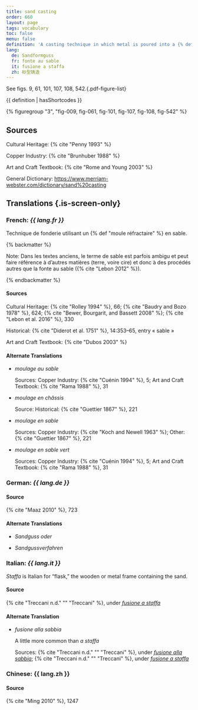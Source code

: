```yaml
---
title: sand casting
order: 660
layout: page
tags: vocabulary
toc: false
menu: false
definition: 'A casting technique in which metal is poured into a {% def "piece mold" %} made of a specific type of sand that is bound by clay (or oil or resin in modern foundries). The piece mold is made by ramming the sand around a rigid {% def "model" %} or {% def "chef-modèle" %} within stacked metal frames (aka flasks). See [GI§2.4.1](/intro/#s2-4-1).'
lang:
  de: Sandformguss
  fr: fonte au sable
  it: fusione a staffa
  zh: 砂型铸造
---
```


See figs. 9, 61, 101, 107, 108, 542.{.pdf-figure-list}

{{ definition | hasShortcodes }}

{% figuregroup "3", "fig-009, fig-061, fig-101, fig-107, fig-108, fig-542" %}

## Sources

Cultural Heritage: {% cite "Penny 1993" %}

Copper Industry: {% cite "Brunhuber 1988" %}

Art and Craft Textbook: {% cite "Rome and Young 2003" %}

General Dictionary: <https://www.merriam-webster.com/dictionary/sand%20casting>

## Translations {.is-screen-only}

<div class="accordion">

### **French**: *{{ lang.fr }}*

Technique de fonderie utilisant un {% def "moule réfractaire" %} en sable.

{% backmatter %}

Note: Dans les textes anciens, le terme de sable est parfois ambigu et peut faire référence à d’autres matières (terre, voire cire) et donc à des procédés autres que la fonte au sable ({% cite "Lebon 2012" %}).

{% endbackmatter %}

#### Sources

Cultural Heritage: {% cite "Rolley 1994" %}, 66; {% cite "Baudry and Bozo 1978" %}, 624; {% cite "Bewer, Bourgarit, and Bassett 2008" %}; {% cite "Lebon et al. 2016" %}, 330

Historical: {% cite "Diderot et al. 1751" %}, 14:353–65, entry « sable »

Art and Craft Textbook: {% cite "Dubos 2003" %}

#### Alternate Translations

- *moulage au sable*

    Sources: Copper Industry: {% cite "Cuénin 1994" %}, 5; Art and Craft Textbook: {% cite "Rama 1988" %}, 31

- *moulage en châssis*

    Source: Historical: {% cite "Guettier 1867" %}, 221

- *moulage en sable*

    Sources: Copper Industry: {% cite "Koch and Newell 1963" %}; Other: {% cite "Guettier 1867" %}, 221

- *moulage en sable vert*

    Sources: Copper Industry: {% cite "Cuénin 1994" %}, 5; Art and Craft Textbook: {% cite "Rama 1988" %}, 31

### **German**: *{{ lang.de }}*

#### Source

{% cite "Maaz 2010" %}, 723

#### Alternate Translations

- *Sandguss oder*

- *Sandgussverfahren*

### **Italian**: *{{ lang.it }}*

*Staffa* is Italian for “flask,” the wooden or metal frame containing the sand.

#### Source

{% cite "Treccani n.d." "" "Treccani" %}, under [*fusione a staffa*](https://www.treccani.it/enciclopedia/fusione_%28Enciclopedia-Italiana%29/)

#### Alternate Translation

- *fusione alla sabbia*

    A little more common than *a staffa*

    Sources: {% cite "Treccani n.d." "" "Treccani" %}, under [*fusione alla sabbia*](http://www.treccani.it/vocabolario/ricerca/fusione-alla-sabbia/); {% cite "Treccani n.d." "" "Treccani" %}, under [*fusione a staffa*](https://www.treccani.it/enciclopedia/fusione_%28Enciclopedia-Italiana%29/)

### **Chinese**: {{ lang.zh }}

#### Source

{% cite "Ming 2010" %}, 1247

</div>
